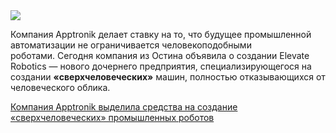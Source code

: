 <!--2025-06-25 13:38:16-->
<div class="yb">
  <div class="rss habr"><img src="https://habrastorage.org/getpro/habr/upload_files/9d5/7c2/812/9d57c28121308bb471f75cf972c34331.jpg" /><p>Компания Apptronik делает ставку на то, что будущее промышленной автоматизации не ограничивается человекоподобными роботами.&nbsp;Сегодня компания из Остина объявила о создании Elevate Robotics — нового дочернего предприятия, специализирующегося на создании <strong>«сверхчеловеческих»</strong> машин, полностью отказывающихся от человеческого облика.</p> <a... <p class="titl"><a href="https://habr.com/ru/companies/bothub/news/921732/?utm_source=habrahabr&utm_medium=rss&utm_campaign=921732">Компания Apptronik выделила средства на создание «сверхчеловеческих» промышленных роботов</a></p></div>
</div>
